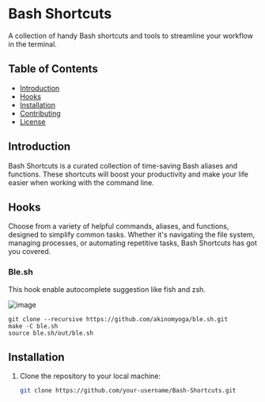 <!-- Project Title -->
# Bash Shortcuts

<!-- Project Description -->
A collection of handy Bash shortcuts and tools to streamline your workflow in the terminal.

<!-- Table of Contents -->
## Table of Contents
- [Introduction](#introduction)
- [Hooks](#hooks)
- [Installation](#installation)
- [Contributing](#contributing)
- [License](#license)

<!-- Introduction -->
## Introduction

Bash Shortcuts is a curated collection of time-saving Bash aliases and functions. These shortcuts will boost your productivity and make your life easier when working with the command line.

<!-- Hooks -->
## Hooks

Choose from a variety of helpful commands, aliases, and functions, designed to simplify common tasks. Whether it's navigating the file system, managing processes, or automating repetitive tasks, Bash Shortcuts has got you covered.

### Ble.sh
This hook enable autocomplete suggestion like fish and zsh.

![image](https://i.stack.imgur.com/yyxPm.gif)


```shell
git clone --recursive https://github.com/akinomyoga/ble.sh.git
make -C ble.sh
source ble.sh/out/ble.sh
```

<!-- Installation -->
## Installation

1. Clone the repository to your local machine:
   ```bash
   git clone https://github.com/your-username/Bash-Shortcuts.git
